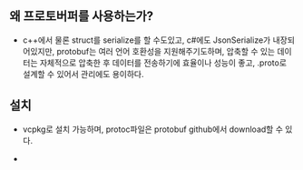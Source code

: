 ## 왜 프로토버퍼를 사용하는가?


- c++에서 물론 struct를 serialize를 할 수도있고, c#에도 JsonSerialize가 내장되어있지만, protobuf는 여러 언어 호환성을 지원해주기도하며, 압축할 수 있는 데이터는 자체적으로 압축한 후 데이터를 전송하기에 효율이나 성능이 좋고, .proto로 설계할 수 있어서 관리에도 용이하다. 

## 설치 

- vcpkg로 설치 가능하며, protoc파일은 protobuf github에서 download할 수 있다.

-  


## 